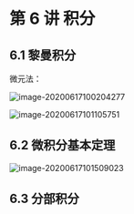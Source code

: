 # 第 6 讲 积分

## 6.1 黎曼积分

微元法：

![image-20200617100204277](https://gitee.com/wugenqiang/PictureBed/raw/master/NoteBook/20200617100205.png)

![image-20200617101105751](https://gitee.com/wugenqiang/PictureBed/raw/master/NoteBook/20200617101106.png)

## 6.2 微积分基本定理

![image-20200617101509023](https://gitee.com/wugenqiang/PictureBed/raw/master/NoteBook/20200617101510.png)



## 6.3 分部积分



